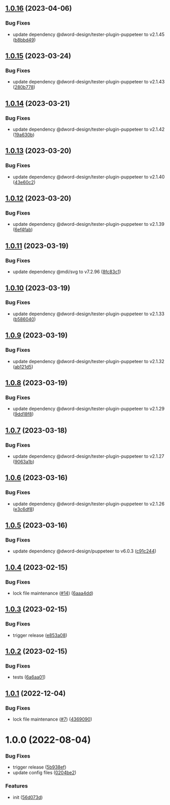 ## [1.0.16](https://github.com/dword-design/buefy-svg-icon/compare/v1.0.15...v1.0.16) (2023-04-06)


### Bug Fixes

* update dependency @dword-design/tester-plugin-puppeteer to v2.1.45 ([b8bbd49](https://github.com/dword-design/buefy-svg-icon/commit/b8bbd49b5b31512aef805988c2fd304a5142d44c))

## [1.0.15](https://github.com/dword-design/buefy-svg-icon/compare/v1.0.14...v1.0.15) (2023-03-24)


### Bug Fixes

* update dependency @dword-design/tester-plugin-puppeteer to v2.1.43 ([280b778](https://github.com/dword-design/buefy-svg-icon/commit/280b778a9c5989b21472eca787899b1129c4335a))

## [1.0.14](https://github.com/dword-design/buefy-svg-icon/compare/v1.0.13...v1.0.14) (2023-03-21)


### Bug Fixes

* update dependency @dword-design/tester-plugin-puppeteer to v2.1.42 ([19a630b](https://github.com/dword-design/buefy-svg-icon/commit/19a630bd8f24d3757ed05a6456d39aee3e5b3fcf))

## [1.0.13](https://github.com/dword-design/buefy-svg-icon/compare/v1.0.12...v1.0.13) (2023-03-20)


### Bug Fixes

* update dependency @dword-design/tester-plugin-puppeteer to v2.1.40 ([43e60c2](https://github.com/dword-design/buefy-svg-icon/commit/43e60c2bf2fdc64ab9eace0cc9d1731417d579e6))

## [1.0.12](https://github.com/dword-design/buefy-svg-icon/compare/v1.0.11...v1.0.12) (2023-03-20)


### Bug Fixes

* update dependency @dword-design/tester-plugin-puppeteer to v2.1.39 ([6ef4fab](https://github.com/dword-design/buefy-svg-icon/commit/6ef4faba9ff29b5ea0e92d8e224d926529dbd555))

## [1.0.11](https://github.com/dword-design/buefy-svg-icon/compare/v1.0.10...v1.0.11) (2023-03-19)


### Bug Fixes

* update dependency @mdi/svg to v7.2.96 ([8fc83c1](https://github.com/dword-design/buefy-svg-icon/commit/8fc83c1cf3d2210e4023f947e1d08c563cb10faa))

## [1.0.10](https://github.com/dword-design/buefy-svg-icon/compare/v1.0.9...v1.0.10) (2023-03-19)


### Bug Fixes

* update dependency @dword-design/tester-plugin-puppeteer to v2.1.33 ([b586040](https://github.com/dword-design/buefy-svg-icon/commit/b586040a9c6a728d79cfdbbbbfcec126b449c01c))

## [1.0.9](https://github.com/dword-design/buefy-svg-icon/compare/v1.0.8...v1.0.9) (2023-03-19)


### Bug Fixes

* update dependency @dword-design/tester-plugin-puppeteer to v2.1.32 ([ab121d5](https://github.com/dword-design/buefy-svg-icon/commit/ab121d577b7c640f5fb0153a1ed5100fb6d46baa))

## [1.0.8](https://github.com/dword-design/buefy-svg-icon/compare/v1.0.7...v1.0.8) (2023-03-19)


### Bug Fixes

* update dependency @dword-design/tester-plugin-puppeteer to v2.1.29 ([9dd18f8](https://github.com/dword-design/buefy-svg-icon/commit/9dd18f85be462b8f60c5719640a34f2fb49a87ec))

## [1.0.7](https://github.com/dword-design/buefy-svg-icon/compare/v1.0.6...v1.0.7) (2023-03-18)


### Bug Fixes

* update dependency @dword-design/tester-plugin-puppeteer to v2.1.27 ([9063a1b](https://github.com/dword-design/buefy-svg-icon/commit/9063a1bd3ae4c42f70036e61a11b96a4c626ea15))

## [1.0.6](https://github.com/dword-design/buefy-svg-icon/compare/v1.0.5...v1.0.6) (2023-03-16)


### Bug Fixes

* update dependency @dword-design/tester-plugin-puppeteer to v2.1.26 ([e3c6df8](https://github.com/dword-design/buefy-svg-icon/commit/e3c6df8b942a3ebb05ce432be37a8bd0324704e7))

## [1.0.5](https://github.com/dword-design/buefy-svg-icon/compare/v1.0.4...v1.0.5) (2023-03-16)


### Bug Fixes

* update dependency @dword-design/puppeteer to v6.0.3 ([c91c244](https://github.com/dword-design/buefy-svg-icon/commit/c91c2442b4b4169196013d09ec7404210651392f))

## [1.0.4](https://github.com/dword-design/buefy-svg-icon/compare/v1.0.3...v1.0.4) (2023-02-15)


### Bug Fixes

* lock file maintenance ([#14](https://github.com/dword-design/buefy-svg-icon/issues/14)) ([6aaa4dd](https://github.com/dword-design/buefy-svg-icon/commit/6aaa4ddcb1f3701c69d15db10bef9450d5379902))

## [1.0.3](https://github.com/dword-design/buefy-svg-icon/compare/v1.0.2...v1.0.3) (2023-02-15)


### Bug Fixes

* trigger release ([e853a08](https://github.com/dword-design/buefy-svg-icon/commit/e853a0899d44d027ab3c9eafcf5d7b34389558bb))

## [1.0.2](https://github.com/dword-design/buefy-svg-icon/compare/v1.0.1...v1.0.2) (2023-02-15)


### Bug Fixes

* tests ([6a6aa01](https://github.com/dword-design/buefy-svg-icon/commit/6a6aa012c373c9f133080b5940bb97554e83df32))

## [1.0.1](https://github.com/dword-design/buefy-svg-icon/compare/v1.0.0...v1.0.1) (2022-12-04)


### Bug Fixes

* lock file maintenance ([#7](https://github.com/dword-design/buefy-svg-icon/issues/7)) ([4369090](https://github.com/dword-design/buefy-svg-icon/commit/43690906b09f9bb107817ddd7531a35ad7d7793f))

# 1.0.0 (2022-08-04)


### Bug Fixes

* trigger release ([5b938ef](https://github.com/dword-design/buefy-svg-icon/commit/5b938efcd939e5dcea72babd8849dcf51cb6341e))
* update config files ([0204be2](https://github.com/dword-design/buefy-svg-icon/commit/0204be28661e7758b04e8c57bb1ca07f6005bf0b))


### Features

* init ([56d073d](https://github.com/dword-design/buefy-svg-icon/commit/56d073dad5dcf4ecb214033b0f0c7021b7225841))
